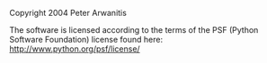 Copyright 2004 Peter Arwanitis

The software is licensed according to the terms of the PSF (Python Software Foundation) license found here: http://www.python.org/psf/license/